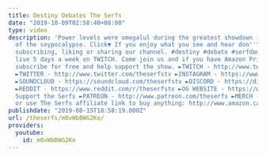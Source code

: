 ```yaml
---
title: Destiny Debates The Serfs
date: "2019-10-09T02:58:40+08:00"
type: video
description: 'Power levels were omegalul during the greatest showdown in the history
  of the soypocalypse. Click▼ If you enjoy what you see and hear don''t feel shy about
  subscribing, liking or sharing our channel. #destiny #debate #serfdom We broadcast
  live 5 days a week on TWITCH. Come join us and if you have Amazon Prime you can
  subscribe for free and help support the show. ►TWITCH - http://www.twitch.tv/theserfstv
  ►TWITTER - http://www.twitter.com/theserfstv ►INSTAGRAM - https://www.instagram.com/theserfstv
  ►SOUNDCLOUD - https://soundcloud.com/theserfstv ►DISCORD - https://discord.gg/BztHb9M
  ►REDDIT - https://www.reddit.com/r/theserfstv ►OG WEBSITE - https://www.weareserfs.com
  Support the Serfs ►PATREON - http://www.patreon.com/theserfs ►MERCH - https://teespring.com/stores/the-serfs-capitalist-shill
  or use The Serfs affiliate link to buy anything: http://www.amazon.ca/?tag=marxcapital-20'
publishdate: "2019-08-15T18:58:19.000Z"
url: /theserfs/m0vWbBWG2Ko/
providers:
  youtube:
    id: m0vWbBWG2Ko
---
```

